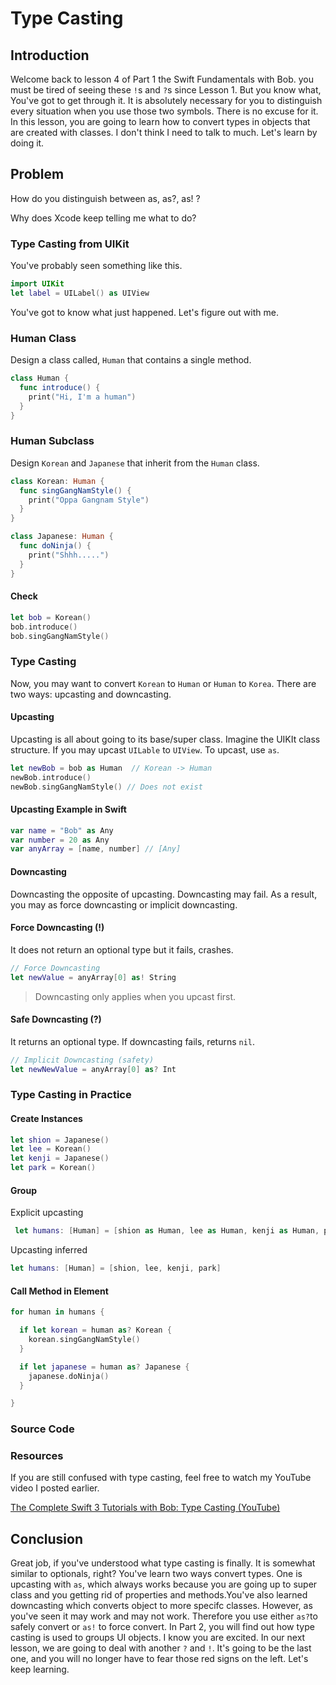 # Type Casting

## Introduction
Welcome back to lesson 4 of Part 1 the Swift Fundamentals with Bob. you must be tired of seeing these `!`s and `?`s since Lesson 1. But you know what, You've got to get through it. It is absolutely necessary for you to distinguish every situation when you use those two symbols. There is no excuse for it. In this lesson, you are going to learn how to convert types in objects that are created with classes. I don't think I need to talk to much. Let's learn by doing it.


## Problem
How do you distinguish between as, as?, as! ?

Why does Xcode keep telling me what to do?

### Type Casting from UIKit
You've probably seen something like this.
```swift
import UIKit
let label = UILabel() as UIView
```
You've got to know what just happened. Let's figure out with me.

### Human Class
Design a class called, `Human` that contains a single method.

```swift
class Human {
  func introduce() {
    print("Hi, I'm a human")
  }
}
```

### Human Subclass
Design `Korean` and `Japanese` that inherit from the `Human` class.

```swift
class Korean: Human {
  func singGangNamStyle() {
    print("Oppa Gangnam Style")
  }
}

class Japanese: Human {
  func doNinja() {
    print("Shhh.....")
  }
}
```

#### Check
```swift
let bob = Korean()
bob.introduce()
bob.singGangNamStyle()
```

### Type Casting
Now, you may want to convert `Korean` to `Human` or `Human` to `Korea`. There are two ways: upcasting and downcasting.

#### Upcasting
Upcasting is all about going to its base/super class. Imagine the UIKIt class structure. If you may upcast `UILable` to `UIView`. To upcast, use `as`.

```swift
let newBob = bob as Human  // Korean -> Human
newBob.introduce()
newBob.singGangNamStyle() // Does not exist
```

#### Upcasting Example in Swift
```swift
var name = "Bob" as Any
var number = 20 as Any
var anyArray = [name, number] // [Any]
```


#### Downcasting
Downcasting the opposite of upcasting. Downcasting may fail. As a result, you may as force downcasting or implicit downcasting.

#### Force Downcasting (!)
It does not return an optional type but it fails, crashes.

```swift
// Force Downcasting
let newValue = anyArray[0] as! String
```
> Downcasting only applies when you upcast first.

#### Safe Downcasting (?)
 It returns an optional type. If downcasting fails, returns `nil`.

```swift
// Implicit Downcasting (safety)
let newNewValue = anyArray[0] as? Int
```

### Type Casting in Practice

#### Create Instances

```swift
let shion = Japanese()
let lee = Korean()
let kenji = Japanese()
let park = Korean()
```

#### Group
Explicit upcasting
```swift
 let humans: [Human] = [shion as Human, lee as Human, kenji as Human, park as Human]
```

Upcasting inferred
```swift
let humans: [Human] = [shion, lee, kenji, park]
```

#### Call Method in Element
```swift
for human in humans {

  if let korean = human as? Korean {
    korean.singGangNamStyle()
  }

  if let japanese = human as? Japanese {
    japanese.doNinja()
  }

}
```

### Source Code


### Resources
If you are still confused with type casting, feel free to watch my YouTube video I posted earlier.

[The Complete Swift 3 Tutorials with Bob: Type Casting (YouTube)](https://www.youtube.com/watch?v=A2M5sIXFNbg&t=12s)



## Conclusion
Great job, if you've understood what type casting is finally. It is somewhat similar to optionals, right? You've learn two ways convert types. One is upcasting with `as`, which always works because you are going up to super class and you getting rid of properties and methods.You've also learned downcasting which converts  object to more specifc classes. However, as you've seen it may work and may not work. Therefore you use either `as?`to safely convert or `as!` to force convert. In Part 2, you will find out how type casting is used to groups UI objects. I know you are excited. In our next lesson, we are going to deal with another `?` and `!`. It's going to be the last one, and you will no longer have to fear those red signs on the left. Let's keep learning.
